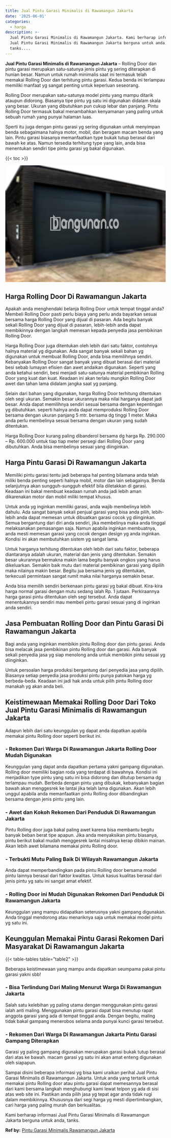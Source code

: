 ```yaml
---
title: Jual Pintu Garasi Minimalis di Rawamangun Jakarta
date: '2025-06-01'
categories:
  - harga
description: >-
  Jual Pintu Garasi Minimalis di Rawamangun Jakarta. Kami berharap informasi
  Jual Pintu Garasi Minimalis di Rawamangun Jakarta berguna untuk anda,
  tanks....
---
```


**Jual Pintu Garasi Minimalis di Rawamangun Jakarta** – Rolling Door dan pintu garasi merupakan satu-satunya jenis pintu yg sering diterapkan di hunian besar. Namun untuk rumah minimalis saat ini termasuk telah memakai Rolling Door dan terhitung pintu garasi. Kedua benda ini terlampau memiliki manfaat yg sangat penting untuk keperluan seseorang.

Rolling Door merupakan satu-satunya model pintu yang mampu ditarik ataupun didorong. Biasanya tipe pintu yg satu ini digunakan didalam skala yang besar. Ukuran yang dibutuhkan pun cukup lebar dan panjang. Pintu Rolling Door termasuk bakal menambahkan kenyamanan yang paling untuk sebuah rumah yang punyai halaman luas.

Sperti itu juga dengan pintu garasi yg sering digunakan untuk menyimpan benda sebagaimana halnya motor, mobil, dan beragam macam benda yang lain. Pintu garasi biasanya memanfaatkan type bukak tutup berasal dari bawah ke atas. Namun tersedia terhitung type yang lain, anda bisa menentukan sendiri tipe pintu garasi yg bakal digunakan.

{{< toc >}}

![Jual Pintu Garasi Minimalis di Rawamangun Jakarta](/images/pintu-garasi-23.png)

## Harga Rolling Door Di Rawamangun Jakarta

Apakah anda menghendaki belanja Rolling Door untuk tempat tinggal anda? Membeli Rolling Door pasti perlu biaya yang perlu anda bayarkan sesuai bersama harga Rolling Door yang dijual di pasaran. Ada begitu banyak sekali Rolling Door yang dijual di pasaran, lebih-lebih anda dapat membikinnya dengan langkah memesan kepada penyedia jasa pembikinan Rolling Door.

Harga Rolling Door juga ditentukan oleh lebih dari satu faktor, contohnya halnya material yg digunakan. Ada sangat banyak sekali bahan yg digunakan untuk membuat Rolling Door, anda bisa memilihnya sendiri. Kebanyakan Rolling Door sangat banyak yang dibuat berasal dari material besi sebab lumayan efisien dan awet andaikan digunakan. Seperti yang anda ketahui sendiri, besi menjadi satu-satunya material pembikinan Rolling Door yang kuat dan kuat. Keadaan ini akan terlalu mungkin Rolling Door awet dan tahan lama didalam jangka saat yg panjang.

Selain dari bahan yang digunakan, harga Rolling Door terhitung ditentukan oleh segi ukuran. Semakin besar ukurannya maka nilai harganya dapat jadi besar. Anda dapat memilihnya sendiri sesuai bersama dengan kepentingan yg dibutuhkan. seperti halnya anda dapat memproduksi Rolling Door bersama dengan ukuran panjang 5 mtr. bersama dg tinggi 1 meter. Maka anda perlu membelinya sesuai bersama dengan ukuran yang sudah ditentukan.

Harga Rolling Door kurang paling dibanderol bersama dg harga Rp. 290.000 – Rp. 600.000 untuk tiap tiap meter persegi dari Rolling Door yang dibutuhkan. Anda bisa membelinya sesuai yang diinginkan.

## Harga Pintu Garasi Di Rawamangun Jakarta

Memiliki pintu garasi tentu jadi beberapa hal penting bilamana anda telah miliki benda penting seperti halnya mobil, motor dan lain sebagainya. Benda selanjutnya akan sungguh-sungguh efektif bila diletakkan di garasi. Keadaan ini bakal membuat keadaan rumah anda jadi lebih aman dikarenakan motor dan mobil miliki tempat khusus.

Untuk anda yg inginkan memiliki garasi, anda wajib membelinya lebih dahulu. Ada sangat banyak sekali penjual garasi yang bisa anda pilih, lebih-lebih anda dapat memesan untuk dibuatkan garasi cocok yg diinginkan. Semua bergantung dari diri anda sendiri, jika membelinya maka anda tinggal melaksanakan pemasangan saja. Namun apabila inginkan membuatnya, anda mesti memesan garasi yang cocok dengan design yg anda inginkan. Kondisi ini akan membutuhkan sistem yg sangat lama.

Untuk harganya terhitung ditentukan oleh lebih dari satu faktor, beberapa diantaranya adalah ukuran, material dan jenis yang ditentukan. Semakin besar ukurannya bermakna makin lama begitu banyak ongkos yang harus dikeluarkan. Semakin baik mutu dari material pembikinan garasi yang dipilih maka nilainya makin besar. Begitu jua bersama jenis yg ditentukan, terkecuali permintaan sangat rumit maka nilai harganya semakin besar.

Anda bisa memilih sendiri berkenaan pintu garasi yg bakal dibuat. Kira-kira harga normal garasi dengan mutu sedang ialah Rp. 1 jutaan. Perkiraannya harga garasi pintu ditentukan oleh segi tersebut. Anda dapat menentukannya sendiri mau membeli pintu garasi sesuai yang di inginkan anda sendiri.

## Jasa Pembuatan Rolling Door dan Pintu Garasi Di Rawamangun Jakarta

Bagi anda yang inginkan membikin pintu Rolling door dan pintu garasi. Anda bisa melacak jasa pembikinan pintu Rolling door dan garasi. Ada banyak sekali penyedia jasa yg siap menolong anda untuk membikin pintu sesuai yg diinginkan.

Untuk persoalan harga produksi bergantung dari penyedia jasa yang dipilih. Biasanya setiap penyedia jasa produksi pintu punya patokan harga yg berbeda-beda. Keadaan ini jadi hak anda untuk pilih pintu Rolling door manakah yg akan anda beli.

## Keistimewaan Memakai Rolling Door Dari Toko Jual Pintu Garasi Minimalis di Rawamangun Jakarta

Adapun lebih dari satu keunggulan yg dapat anda dapatkan apabila memakai pintu Rolling door seperti berikut ini.

### \- Rekomen Dari Warga Di Rawamangun Jakarta Rolling Door Mudah Digunakan

Keunggulan yang dapat anda dapatkan pertama yakni gampang digunakan. Rolling door memiliki bagian roda yang terdapat di bawahnya. Kondisi ini menjadikan type pintu yang satu ini bisa didorong dan ditutup bersama dg terlampau mudah. Berbeda dengan pintu yang dibukak, kebanyakan bagian bawah akan menggesrek ke lantai jika telah lama digunakan. Akan lebih unggul apabila anda memanfaatkan pintu Rolling door dibandingkan bersama dengan jenis pintu yang lain.

### \- Awet dan Kokoh Rekomen Dari Penduduk Di Rawamangun Jakarta

Pintu Rolling door juga bakal paling awet karena bisa membantu begitu banyak beban berat tipe apapun. Jika anda menyaksikan pintu biasanya, pintu berikut bakal mudah menggesrek lantai misalnya kerap dibikin mainan. Akan lebih awet bilamana memakai pintu Rolling door.

### \- Terbukti Mutu Paling Baik Di Wilayah Rawamangun Jakarta

Anda dapat memperbandingkan pada pintu Rolling door bersama model pintu lainnya berasal dari faktor kwalitas. Untuk kasus kualitas berasal dari jenis pintu yg satu ini sangat amat efektif.

### \- Rolling Door ini Mudah Digunakan Rekomen Dari Penduduk Di Rawamangun Jakarta

Keunggulan yang mampu didapatkan seterusnya yakni gampang digunakan. Anda tinggal mendorong atau menariknya saja untuk memakai model pintu yg satu ini.

## Keunggulan Memakai Pintu Garasi Rekomen Dari Masyarakat Di Rawamangun Jakarta

{{< table-tables table="table2" >}}

Beberapa keistimewaan yang mampu anda dapatkan seumpama pakai pintu garasi yakni sbb!

### \- Bisa Terlindung Dari Maling Menurut Warga Di Rawamangun Jakarta

Salah satu kelebihan yg paling utama dengan menggunakan pintu garasi ialah anti maling. Menggunakan pintu garasi dapat bisa menutup rapat anggota garasi yang ada di tempat tinggal anda. Dengan begitu, maling tidak bakal gampang menerobos selama anda punyai kunci garasi tersebut.

### \- Rekomen Dari Warga Di Rawamangun Jakarta Pintu Garasi Gampang Diterapkan

Garasi yg paling gampang digunakan merupakan garasi bukak tutup berasal dari atas ke bawah. macam garasi yg satu ini akan amat enteng digunakan oleh siapapun.

Sampai disini beberapa informasi yg bisa kami uraikan perihal Jual Pintu Garasi Minimalis di Rawamangun Jakarta. Untuk anda yang tertarik untuk memakai pintu Rolling door atau pintu garasi dapat memesannya berasal dari kami bersama langkah menghubungi kami lewat telpon yg ada di sisi atas web site ini. Pastikan anda pilih jasa yg tepat agar anda tidak rugi dalam membikinnya. Khususnya dari segi harga yg mesti dipertimbangkan, cari harga yang paling murah dan berkualitas.

Kami berharap informasi Jual Pintu Garasi Minimalis di Rawamangun Jakarta berguna untuk anda, tanks.

**Ref by:** [Pintu Garasi Minimalis Rawamangun Jakarta](https://id.wikipedia.org/wiki/Pintu)
